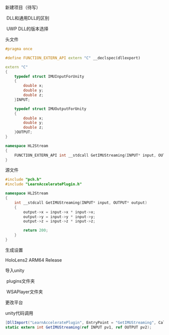 新建项目（待写）

​	DLL和通用DLL的区别

​	UWP DLL的版本选择



头文件

```c++
#pragma once

#define FUNCTION_EXTERN_API extern "C" __declspec(dllexport)

extern "C"
{
	typedef struct IMUInputForUnity
	{
		double x;
		double y;
		double z;
	}INPUT;

	typedef struct IMUOutputForUnity
	{
		double x;
		double y;
		double z;
	}OUTPUT;
}

namespace HL2Stream
{
	FUNCTION_EXTERN_API int __stdcall GetIMUStreaming(INPUT* input, OUTPUT* output);
}
```





源文件

```c++
#include "pch.h"
#include "LearnAcceleratePlugin.h"

namespace HL2Stream
{
	int __stdcall GetIMUStreaming(INPUT* input, OUTPUT* output)
	{
		output->x = input->x * input->x;
		output->y = input->y * input->y;
		output->z = input->z * input->z;

		return 200;
	}
}

```





生成设置

HoloLens2 ARM64 Release





导入unity

​	plugins文件夹

​	WSAPlayer文件夹





更改平台





unity代码调用

```c#
[DllImport("LearnAcceleratePlugin", EntryPoint = "GetIMUStreaming", CallingConvention = CallingConvention.StdCall)]
static extern int GetIMUStreaming(ref INPUT pv1, ref OUTPUT pv2);
```





